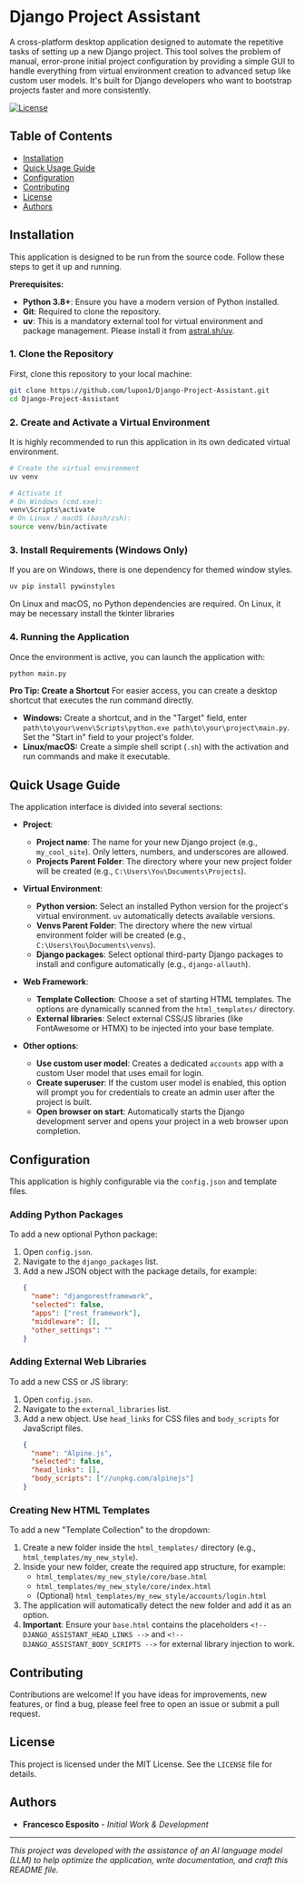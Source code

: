 # Django Project Assistant

A cross-platform desktop application designed to automate the repetitive tasks of setting up a new Django project. This tool solves the problem of manual, error-prone initial project configuration by providing a simple GUI to handle everything from virtual environment creation to advanced setup like custom user models. It's built for Django developers who want to bootstrap projects faster and more consistently.

[![License](https://img.shields.io/badge/license-MIT-blue.svg)](LICENSE)

## Table of Contents
- [Installation](#installation)
- [Quick Usage Guide](#quick-usage-guide)
- [Configuration](#configuration)
- [Contributing](#contributing)
- [License](#license)
- [Authors](#authors)

## Installation

This application is designed to be run from the source code. Follow these steps to get it up and running.

**Prerequisites:**
*   **Python 3.8+**: Ensure you have a modern version of Python installed.
*   **Git**: Required to clone the repository.
*   **uv**: This is a mandatory external tool for virtual environment and package management. Please install it from [astral.sh/uv](https://astral.sh/uv).

### 1. Clone the Repository
First, clone this repository to your local machine:
```sh
git clone https://github.com/lupon1/Django-Project-Assistant.git
cd Django-Project-Assistant
```

### 2. Create and Activate a Virtual Environment
It is highly recommended to run this application in its own dedicated virtual environment.

```sh
# Create the virtual environment
uv venv

# Activate it
# On Windows (cmd.exe):
venv\Scripts\activate
# On Linux / macOS (bash/zsh):
source venv/bin/activate
```

### 3. Install Requirements (Windows Only)
If you are on Windows, there is one dependency for themed window styles.
```sh
uv pip install pywinstyles
```
On Linux and macOS, no Python dependencies are required.
On Linux, it may be necessary install the tkinter libraries

### 4. Running the Application
Once the environment is active, you can launch the application with:
```sh
python main.py
```

**Pro Tip: Create a Shortcut**
For easier access, you can create a desktop shortcut that executes the run command directly.
*   **Windows:** Create a shortcut, and in the "Target" field, enter `path\to\your\venv\Scripts\python.exe path\to\your\project\main.py`. Set the "Start in" field to your project's folder.
*   **Linux/macOS:** Create a simple shell script (`.sh`) with the activation and run commands and make it executable.

## Quick Usage Guide

The application interface is divided into several sections:

*   **Project**:
    *   **Project name**: The name for your new Django project (e.g., `my_cool_site`). Only letters, numbers, and underscores are allowed.
    *   **Projects Parent Folder**: The directory where your new project folder will be created (e.g., `C:\Users\You\Documents\Projects`).

*   **Virtual Environment**:
    *   **Python version**: Select an installed Python version for the project's virtual environment. `uv` automatically detects available versions.
    *   **Venvs Parent Folder**: The directory where the new virtual environment folder will be created (e.g., `C:\Users\You\Documents\venvs`).
    *   **Django packages**: Select optional third-party Django packages to install and configure automatically (e.g., `django-allauth`).

*   **Web Framework**:
    *   **Template Collection**: Choose a set of starting HTML templates. The options are dynamically scanned from the `html_templates/` directory.
    *   **External libraries**: Select external CSS/JS libraries (like FontAwesome or HTMX) to be injected into your base template.

*   **Other options**:
    *   **Use custom user model**: Creates a dedicated `accounts` app with a custom User model that uses email for login.
    *   **Create superuser**: If the custom user model is enabled, this option will prompt you for credentials to create an admin user after the project is built.
    *   **Open browser on start**: Automatically starts the Django development server and opens your project in a web browser upon completion.

## Configuration

This application is highly configurable via the `config.json` and template files.

### Adding Python Packages
To add a new optional Python package:
1.  Open `config.json`.
2.  Navigate to the `django_packages` list.
3.  Add a new JSON object with the package details, for example:
    ```json
    {
      "name": "djangorestframework",
      "selected": false,
      "apps": ["rest_framework"],
      "middleware": [],
      "other_settings": ""
    }
    ```

### Adding External Web Libraries
To add a new CSS or JS library:
1.  Open `config.json`.
2.  Navigate to the `external_libraries` list.
3.  Add a new object. Use `head_links` for CSS files and `body_scripts` for JavaScript files.
    ```json
    {
      "name": "Alpine.js",
      "selected": false,
      "head_links": [],
      "body_scripts": ["//unpkg.com/alpinejs"]
    }
    ```

### Creating New HTML Templates
To add a new "Template Collection" to the dropdown:
1.  Create a new folder inside the `html_templates/` directory (e.g., `html_templates/my_new_style`).
2.  Inside your new folder, create the required app structure, for example:
    *   `html_templates/my_new_style/core/base.html`
    *   `html_templates/my_new_style/core/index.html`
    *   (Optional) `html_templates/my_new_style/accounts/login.html`
3.  The application will automatically detect the new folder and add it as an option.
4.  **Important**: Ensure your `base.html` contains the placeholders `<!-- DJANGO_ASSISTANT_HEAD_LINKS -->` and `<!-- DJANGO_ASSISTANT_BODY_SCRIPTS -->` for external library injection to work.

## Contributing

Contributions are welcome! If you have ideas for improvements, new features, or find a bug, please feel free to open an issue or submit a pull request.

## License

This project is licensed under the MIT License. See the `LICENSE` file for details.

## Authors

*   **Francesco Esposito** - *Initial Work & Development*

***
*This project was developed with the assistance of an AI language model (LLM) to help optimize the application, write documentation, and craft this README file.*